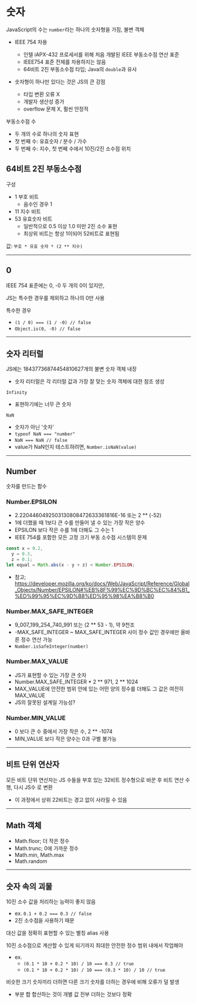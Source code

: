 # 숫자

JavaScript의 수는 `number`라는 하나의 숫자형을 가짐, 불변 객체

- IEEE 754 차용

  - 인텔 iAPX-432 프로세서를 위해 처음 개발된 IEEE 부동소수점 연산 표준
  - IEEE754 표준 전체를 차용하지는 않음
  - 64비트 2진 부동소수점 타입; Java의 `double`과 유사

- 숫자형이 하나만 있다는 것은 JS의 큰 강점

  - 타입 변환 오류 X
  - 개발자 생산성 증가
  - overflow 문제 X, 훨씬 안정적

부동소수점 수

- 두 개의 수로 하나의 숫자 표현
- 첫 번째 수: 유효숫자 / 분수 / 가수
- 두 번째 수: 지수, 첫 번째 수에서 10진/2진 소수점 위치

## 64비트 2진 부동소수점

구성

- 1 부호 비트
  - 음수인 경우 1
- 11 지수 비트
- 53 유효숫자 비트
  - 일반적으로 0.5 이상 1.0 미만 2진 소수 표현
  - 최상위 비트는 항상 1이되어 52비트로 표현됨

값: `부호 * 유효 숫자 * (2 ** 지수)`

---

## 0

IEEE 754 표준에는 0, -0 두 개의 0이 있지만,

JS는 특수한 경우를 제외하고 하나의 0만 사용

특수한 경우

- `(1 / 0) === (1 / -0) // false`
- `Object.is(0, -0) // false`

---

## 숫자 리터럴

JS에는 18437736874454810627개의 불변 숫자 객체 내장

- 숫자 리터럴은 각 리터럴 값과 가장 잘 맞는 숫자 객체에 대한 참조 생성

`Infinity`

- 표현하기에는 너무 큰 숫자

`NaN`

- 숫자가 아닌 '숫자'
- `typeof NaN === "number"`
- `NaN === NaN // false`
- value가 NaN인지 테스트하려면, `Number.isNaN(value)`

---

## Number

숫자를 만드는 함수

### Number.EPSILON

- 2.2204460492503130808472633361816E-16 또는 2 \*\* (-52)
- 1에 더했을 때 1보다 큰 수를 만들어 낼 수 있는 가장 작은 양수
- EPSILON 보다 작은 수를 1에 더해도 그 수는 1
- IEEE 754를 포함한 모든 고정 크기 부동 소수점 시스템의 문제

```javascript
const x = 0.2,
  y = 0.3,
  z = 0.1;
let equal = Math.abs(x - y + z) < Number.EPSILON;
```

- 참고; https://developer.mozilla.org/ko/docs/Web/JavaScript/Reference/Global_Objects/Number/EPSILON#%EB%8F%99%EC%9D%BC%EC%84%B1_%ED%99%95%EC%9D%B8%ED%95%98%EA%B8%B0

### Number.MAX_SAFE_INTEGER

- 9_007_199_254_740_991 또는 (2 \*\* 53 - 1), 약 9천조
- -MAX_SAFE_INTEGER ~ MAX_SAFE_INTEGER 사이 정수 값인 경우에만 올바른 정수 연산 가능
- `Number.isSafeInteger(number)`

### Number.MAX_VALUE

- JS가 표현할 수 있는 가장 큰 숫자
- Number.MAX_SAFE_INTEGER \* 2 \*\* 971, 2 \*\* 1024
- MAX_VALUE에 안전한 범위 안에 있는 어떤 양의 정수를 더해도 그 값은 여전히 MAX_VALUE
- JS의 잘못된 설계일 가능성?

### Number.MIN_VALUE

- 0 보다 큰 수 중에서 가장 작은 수, 2 \*\* -1074
- MIN_VALUE 보다 작은 양수는 0과 구별 불가능

---

## 비트 단위 연산자

모든 비트 단위 연산자는 JS 수들을 부호 있는 32비트 정수형으로 바꾼 후 비트 연산 수행, 다시 JS수 로 변환

- 이 과정에서 상위 22비트는 경고 없이 사라질 수 있음

---

## Math 객체

- Math.floor; 더 작은 정수
- Math.trunc; 0에 가까운 정수
- Math.min, Math.max
- Math.random

---

## 숫자 속의 괴물

10진 소수 값을 처리하는 능력이 좋지 않음

- ex. `0.1 + 0.2 === 0.3 // false`
- 2진 소수점을 사용하기 때문

대신 값을 정확히 표현할 수 있는 별칭 alias 사용

10진 소수점으로 계산할 수 있게 되기까지 최대한 안전한 정수 범위 내에서 작업해야

- ex.
  - `(0.1 * 10 + 0.2 * 10) / 10 === 0.3 // true`
  - `(0.1 * 10 + 0.2 * 10) / 10 === (0.3 * 10) / 10 // true`

비슷한 크기 숫자끼리 더하면 다른 크기 숫자를 더하는 경우에 비해 오류가 덜 발생

- 부분 합 합산하는 것이 개별 값 전부 더하는 것보다 정확
